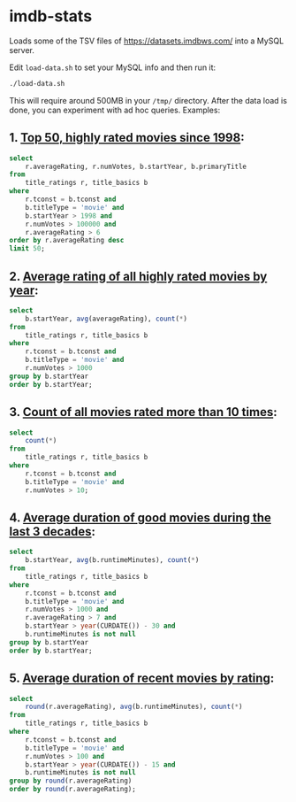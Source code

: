 # imdb-stats

Loads some of the TSV files of https://datasets.imdbws.com/ into a MySQL server.

Edit `load-data.sh` to set your MySQL info and then run it:

```bash
./load-data.sh
```
This will require around 500MB in your `/tmp/` directory. After the data load is done, you can experiment with ad hoc queries. Examples:

## 1. [Top 50, highly rated movies since 1998](sample-1.txt):
```sql
select
    r.averageRating, r.numVotes, b.startYear, b.primaryTitle
from
    title_ratings r, title_basics b
where
    r.tconst = b.tconst and
    b.titleType = 'movie' and
    b.startYear > 1998 and
    r.numVotes > 100000 and
    r.averageRating > 6
order by r.averageRating desc
limit 50;
```

## 2. [Average rating of all highly rated movies by year](sample-2.txt):
```sql
select
    b.startYear, avg(averageRating), count(*)
from
    title_ratings r, title_basics b
where
    r.tconst = b.tconst and
    b.titleType = 'movie' and
    r.numVotes > 1000
group by b.startYear
order by b.startYear;
```

## 3. [Count of all movies rated more than 10 times](sample-3.txt):
```sql
select
    count(*)
from
    title_ratings r, title_basics b
where
    r.tconst = b.tconst and
    b.titleType = 'movie' and
    r.numVotes > 10;
```

## 4. [Average duration of good movies during the last 3 decades](sample-4.txt):
```sql
select
    b.startYear, avg(b.runtimeMinutes), count(*)
from
    title_ratings r, title_basics b
where
    r.tconst = b.tconst and
    b.titleType = 'movie' and
    r.numVotes > 1000 and
    r.averageRating > 7 and
    b.startYear > year(CURDATE()) - 30 and
    b.runtimeMinutes is not null
group by b.startYear
order by b.startYear;
```

## 5. [Average duration of recent movies by rating](sample-5.txt):
```sql
select
    round(r.averageRating), avg(b.runtimeMinutes), count(*)
from
    title_ratings r, title_basics b
where
    r.tconst = b.tconst and
    b.titleType = 'movie' and
    r.numVotes > 100 and
    b.startYear > year(CURDATE()) - 15 and
    b.runtimeMinutes is not null
group by round(r.averageRating)
order by round(r.averageRating);
```
